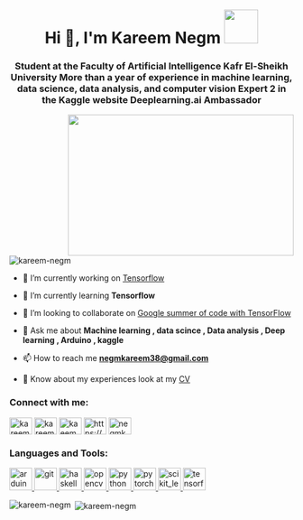 <h1 align="center">Hi 👋, I'm Kareem Negm <img height="60" width="60" src="https://media1.tenor.com/images/3ca4190df184f2329bb9f0bd06ea0cc2/tenor.gif?itemid=10604183" /></h1>
<h3 align="center">Student at the Faculty of Artificial Intelligence Kafr El-Sheikh University More than a year of experience in machine learning, data science, data analysis, and computer vision Expert 2 in the Kaggle website Deeplearning.ai Ambassador</h3>
<img align="right" height="250" width="400" src="https://media3.giphy.com/media/p4NLw3I4U0idi/giphy.gif?cid=ecf05e47u651twctsezhzbsw8myzchukcjxu7oeakq3ujf17&rid=giphy.gif" />

<p align="left"> <img src="https://komarev.com/ghpvc/?username=kareem-negm&label=Profile%20views&color=0e75b6&style=flat" alt="kareem-negm" /> </p>


- 🔭 I’m currently working on [Tensorflow](https://www.tensorflow.org/)

- 🌱 I’m currently learning **Tensorflow**

- 👯 I’m looking to collaborate on [Google summer of code with TensorFlow](https://summerofcode.withgoogle.com/)

- 💬 Ask me about **Machine learning , data scince , Data analysis , Deep learning , Arduino , kaggle**

- 📫 How to reach me **negmkareem38@gmail.com**

- 📄 Know about my experiences look at my [CV](https://drive.google.com/file/d/1YA5IBz0DGZSe9pnrEHWCXlt7WSq7VCyU/view?usp=sharing)

<h3 align="left">Connect with me:</h3>
<p align="left">
<a href="https://linkedin.com/in/kareem-negm" target="blank"><img align="center" src="https://cdn.jsdelivr.net/npm/simple-icons@3.0.1/icons/linkedin.svg" alt="kareem-negm" height="30" width="40" /></a>
<a href="https://kaggle.com/kareem3egm" target="blank"><img align="center" src="https://cdn.jsdelivr.net/npm/simple-icons@3.0.1/icons/kaggle.svg" alt="kareem3egm" height="30" width="40" /></a>
<a href="https://fb.com/kaeem.negm" target="blank"><img align="center" src="https://cdn.jsdelivr.net/npm/simple-icons@3.0.1/icons/facebook.svg" alt="kaeem.negm" height="30" width="40" /></a>
<a href="https://www.youtube.com/c/https://www.youtube.com/channel/ucjmqzicguhnheffe-tcbw8a?view_as=subscriber" target="blank"><img align="center" src="https://cdn.jsdelivr.net/npm/simple-icons@3.0.1/icons/youtube.svg" alt="https://www.youtube.com/channel/ucjmqzicguhnheffe-tcbw8a?view_as=subscriber" height="30" width="40" /></a>
<a href="https://www.hackerrank.com/negmkareem38" target="blank"><img align="center" src="https://cdn.jsdelivr.net/npm/simple-icons@3.0.1/icons/hackerrank.svg" alt="negmkareem38" height="30" width="40" /></a>
</p>

<h3 align="left">Languages and Tools:</h3>
<p align="left"> <a href="https://www.arduino.cc/" target="_blank"> <img src="https://cdn.worldvectorlogo.com/logos/arduino-1.svg" alt="arduino" width="40" height="40"/>  <a href="https://git-scm.com/" target="_blank"> <img src="https://www.vectorlogo.zone/logos/git-scm/git-scm-icon.svg" alt="git" width="40" height="40"/> </a> <a href="https://www.haskell.org/" target="_blank"> <img src="https://upload.wikimedia.org/wikipedia/commons/1/1c/Haskell-Logo.svg" alt="haskell" width="40" height="40"/> </a> <a href="https://opencv.org/" target="_blank"> <img src="https://www.vectorlogo.zone/logos/opencv/opencv-icon.svg" alt="opencv" width="40" height="40"/> </a> <a href="https://www.python.org" target="_blank"> <img src="https://lh3.googleusercontent.com/proxy/54ToEPFQrabTBRVicjfTq0YOEE7BnAkwBdU5DeOxKSnYOIwhaV6OUeMZMpEsHT8WoFrk4WJDsmdSCyynDozC4p--pUIOWmBXv4m_F_OtsCbYQX3NRg" alt="python" width="40" height="40"/> </a> <a href="https://pytorch.org/" target="_blank"> <img src="https://www.vectorlogo.zone/logos/pytorch/pytorch-icon.svg" alt="pytorch" width="40" height="40"/> </a> <a href="https://scikit-learn.org/" target="_blank"> <img src="https://upload.wikimedia.org/wikipedia/commons/0/05/Scikit_learn_logo_small.svg" alt="scikit_learn" width="40" height="40"/> </a> <a href="https://www.tensorflow.org" target="_blank"> <img src="https://www.vectorlogo.zone/logos/tensorflow/tensorflow-icon.svg" alt="tensorflow" width="40" height="40"/> </a> </p>

<p><img align="left" src="https://github-readme-stats.vercel.app/api/top-langs?username=kareem-negm&show_icons=true&locale=en&layout=compact" alt="kareem-negm" /></p>

<p>&nbsp;<img align="center" src="https://github-readme-stats.vercel.app/api?username=kareem-negm&show_icons=true&locale=en" alt="kareem-negm" /></p>

